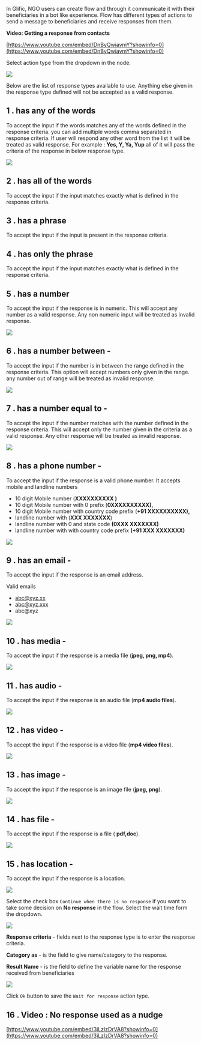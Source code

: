 In Glific, NGO users can create flow and through it communicate it with their beneficiaries in a bot like experience. Flow has different types of actions to send a message to beneficiaries and receive responses from them.

**Video: Getting a response from contacts**

[https://www.youtube.com/embed/DnByQwiavmY?showinfo=0](https://www.youtube.com/embed/DnByQwiavmY?showinfo=0)



Select action type from the dropdown in the node.

![](https://static.slab.com/prod/uploads/8k89m6if/posts/images/O14d594gQ_TB7wAHEie88AJB.png)



Below are the list of response types available to use. Anything else given in the response type defined will not be accepted as a valid response.

## 1 . has any of the words

To accept the input if the words matches any of the words defined in the response criteria. you can add multiple words comma separated in response criteria. If user will respond any other word from the list it will be treated as valid response. For example : **Yes, Y, Ya, Yup** all of it will pass the criteria of the response in below response type.

![](https://static.slab.com/prod/uploads/8k89m6if/posts/images/ICPQbjjuj4GAyaCkRm33siIv.png)



## 2 . has all of the words 

To accept the input if the input matches exactly what is defined in the response criteria.

## 3 . has a phrase 

To accept the input if the input  is present in the  response criteria.

## 4 . has only the phrase

To accept the input if the input matches exactly what is defined in the response criteria.

## 5 . has a number 

To accept the input if the response is in numeric. This will accept any number as a valid response. Any non numeric input will be treated as invalid response.

![](https://static.slab.com/prod/uploads/8k89m6if/posts/images/Q5Msi_n1JhjSzD6bppbeUISA.png)



## 6 . has a number between -

To accept the input if the number is in between the range defined in the response criteria. This option will accept numbers only given in the range. any number out of range will be treated as invalid response.

![](https://static.slab.com/prod/uploads/8k89m6if/posts/images/NQsH1daYaD4T3BCRAUdxUsV-.png)



## 7 . has a number equal to - 

To accept the input if the number matches with the number defined in the response criteria. This will accept only the number given in the criteria as a valid response. Any other response will be treated as invalid response.

![](https://static.slab.com/prod/uploads/8k89m6if/posts/images/GxUBNXWpalM65dIBtpkTo1OU.png)



## 8 . has a phone number - 

To accept the input if the response is a valid phone number. It accepts mobile and landline numbers

- 10 digit Mobile number (**XXXXXXXXXX )**
- 10 digit Mobile number with 0 prefix (**0XXXXXXXXXX),** 
- 10 digit Mobile number with country code prefix (**+91 XXXXXXXXXX),** 
- landline number with (**XXX XXXXXXX**)
- landline number with 0 and state code **(0XXX XXXXXXX)**
- landline number with with country code prefix **(+91 XXX XXXXXXX)**



![](https://static.slab.com/prod/uploads/8k89m6if/posts/images/yqp0KBsH6ZVau4ZFJ_cx4kSU.png)

## 9 . has an email - 

To accept the input if the response is an email address.

Valid emails

- abc@xyz.xx
- abc@xyz.xxx
- abc@xyz

![](https://static.slab.com/prod/uploads/8k89m6if/posts/images/CZi4jrYG55xcKAZSlYhpaY_s.png)





## 10 . has media - 

To accept the input if the response is a media file (**jpeg, png, mp4**).

![](https://static.slab.com/prod/uploads/8k89m6if/posts/images/mcKpCj1KsBx4_CW5DzCEcxJU.png)



## 11 . has audio - 

To accept the input if the response is an audio file (**mp4 audio files**).

![](https://static.slab.com/prod/uploads/8k89m6if/posts/images/vlrSCTxVhXQnSYpVLpf9UAXp.png)



## 12 . has video -  

To accept the input if the response is a video file (**mp4 video files**).

![](https://static.slab.com/prod/uploads/8k89m6if/posts/images/cbzdpz5cn1n4pvWI6YlTrv0_.png)



## 13 . has image - 

To accept the input if the response is an image file (**jpeg, png**).



![](https://static.slab.com/prod/uploads/8k89m6if/posts/images/xp68__JX0QR71vQcdu7-V2jZ.png)

## 14 . has file - 

To accept the input if the response is a  file ( **pdf,doc**).

![](https://static.slab.com/prod/uploads/8k89m6if/posts/images/PcDEdvKaVTV4EfNZq-8h9DaL.png)



## 15 . has location - 

To accept the input if the response is a location.



![](https://static.slab.com/prod/uploads/8k89m6if/posts/images/HtY1ccHi0s_OZMJPMgAqq11R.png)



Select the check box `Continue when there is no response` if you want to take some decision on **No response** in the flow.  Select the wait time form the dropdown.

![](https://static.slab.com/prod/uploads/8k89m6if/posts/images/AXym_kk4RdfnvjvMPmLBK-MR.png)



**Response criteria** - fields next to the response type is to enter the response criteria.

**Category as** - is the field to give name/category to the response.

**Result Name** - is the field to define the variable name for the response received from beneficiaries

![](https://static.slab.com/prod/uploads/8k89m6if/posts/images/BhZ-dtNRxfDGEUxoOeubLepj.png)



Click `Ok` button to save the `Wait for response` action type.

## 16 . Video : No response used as a nudge

[https://www.youtube.com/embed/3iLzlzDrVA8?showinfo=0](https://www.youtube.com/embed/3iLzlzDrVA8?showinfo=0)
